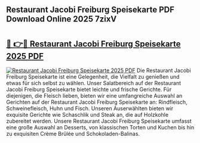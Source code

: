 ## Restaurant Jacobi Freiburg Speisekarte PDF Download Online 2025 7zixV

# <h2><a href="http://gcdf94.nevu.top/?p=Restaurant+Jacobi+Freiburg+Speisekarte">🔗 👉🔴 Restaurant Jacobi Freiburg Speisekarte 2025 PDF</a></h2>

[![Restaurant Jacobi Freiburg Speisekarte 2025 PDF](https://i.imgur.com/dBaPXMq.png)](http://gcdf94.nevu.top/?p=Restaurant+Jacobi+Freiburg+Speisekarte)
Die Restaurant Jacobi Freiburg Speisekarte ist eine Gelegenheit, die Vielfalt zu genießen und etwas für sich selbst zu wählen. Unser Salatbereich auf der Restaurant Jacobi Freiburg Speisekarte bietet leichte und frische Gerichte. Für diejenigen, die Fleisch lieben, bieten wir eine umfangreiche Auswahl an Gerichten auf der Restaurant Jacobi Freiburg Speisekarte an: Rindfleisch, Schweinefleisch, Huhn und Fisch. Unseren Auserwählten bieten wir exquisite Gerichte wie Schaschlik und Steak an, die auf Holzkohle zubereitet werden. Unsere Restaurant Jacobi Freiburg Speisekarte umfasst eine große Auswahl an Desserts, von klassischen Torten und Kuchen bis hin zu exquisiten Crème Brûlée und Schokoladen-Balinas.
